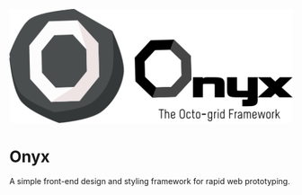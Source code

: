 ![Alt text](https://github.com/Parthipan-Natkunam/onyx/blob/master/logo%20files/logo-raster.png?raw=true "Onyx Logo")

# Onyx
A simple front-end design and styling framework for rapid web prototyping.
